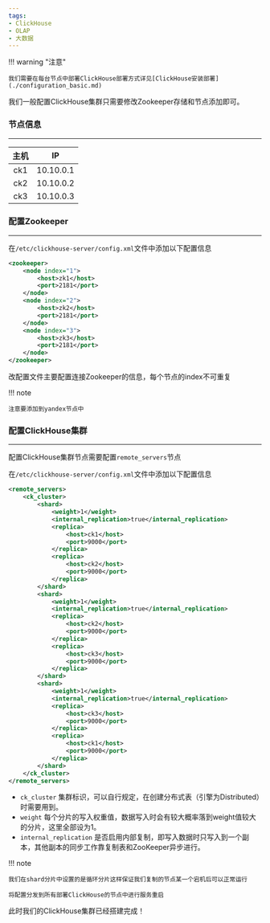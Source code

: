 ```yaml
---
tags:
- ClickHouse
- OLAP
- 大数据
---
```


!!! warning "注意"

    我们需要在每台节点中部署ClickHouse部署方式详见[ClickHouse安装部署](./configuration_basic.md)

我们一般配置ClickHouse集群只需要修改Zookeeper存储和节点添加即可。

### 节点信息

---

|主机|IP|
|:---:|---|
|ck1|10.10.0.1|
|ck2|10.10.0.2|
|ck3|10.10.0.3|

### 配置Zookeeper

---

在`/etc/clickhouse-server/config.xml`文件中添加以下配置信息

```xml
<zookeeper>
    <node index="1">
        <host>zk1</host>
        <port>2181</port>
    </node>
    <node index="2">
        <host>zk2</host>
        <port>2181</port>
    </node>
    <node index="3">
        <host>zk3</host>
        <port>2181</port>
    </node>
</zookeeper>
```

改配置文件主要配置连接Zookeeper的信息，每个节点的index不可重复

!!! note

    注意要添加到yandex节点中

### 配置ClickHouse集群

---

配置ClickHouse集群节点需要配置`remote_servers`节点

在`/etc/clickhouse-server/config.xml`文件中添加以下配置信息

```xml
<remote_servers>
    <ck_cluster>
        <shard>
            <weight>1</weight>
            <internal_replication>true</internal_replication>
            <replica>
                <host>ck1</host>
                <port>9000</port>
            </replica>
            <replica>
                <host>ck2</host>
                <port>9000</port>
            </replica>
        </shard>
        <shard>
            <weight>1</weight>
            <internal_replication>true</internal_replication>
            <replica>
                <host>ck2</host>
                <port>9000</port>
            </replica>
            <replica>
                <host>ck3</host>
                <port>9000</port>
            </replica>
        </shard>
        <shard>
            <weight>1</weight>
            <internal_replication>true</internal_replication>
            <replica>
                <host>ck3</host>
                <port>9000</port>
            </replica>
            <replica>
                <host>ck1</host>
                <port>9000</port>
            </replica>
        </shard>
    </ck_cluster>
</remote_servers>
```

- `ck_cluster` 集群标识，可以自行规定，在创建分布式表（引擎为Distributed）时需要用到。
- `weight` 每个分片的写入权重值，数据写入时会有较大概率落到weight值较大的分片，这里全部设为1。
- `internal_replication` 是否启用内部复制，即写入数据时只写入到一个副本，其他副本的同步工作靠复制表和ZooKeeper异步进行。

!!! note

    我们在shard分片中设置的是循环分片这样保证我们复制的节点某一个宕机后可以正常运行

    将配置分发到所有部署ClickHouse的节点中进行服务重启

此时我们的ClickHouse集群已经搭建完成！
